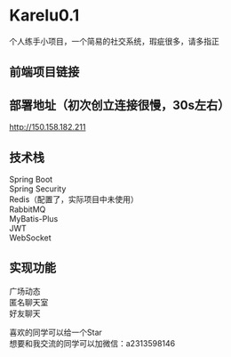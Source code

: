 # Karelu0.1
个人练手小项目，一个简易的社交系统，瑕疵很多，请多指正
## 前端项目链接

## 部署地址（初次创立连接很慢，30s左右）
http://150.158.182.211
## 技术栈
Spring Boot  
Spring Security  
Redis（配置了，实际项目中未使用）  
RabbitMQ  
MyBatis-Plus  
JWT  
WebSocket  
## 实现功能
广场动态  
匿名聊天室  
好友聊天  

喜欢的同学可以给一个Star  
想要和我交流的同学可以加微信：a2313598146
